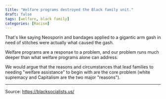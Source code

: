 ```yaml
---
title: "Welfare programs destroyed the Black family unit."
draft: false
tags: [welfare, black family]
categories: [Racism]
---
```


That's like saying Neosporin and bandages applied to a gigantic arm gash in need of stitches were actually what caused the gash.  
  
Welfare programs are a response to a problem, and our problem runs much deeper than what welfare programs alone can address.  
  
We would argue that the reasons and circumstances that lead families to needing "welfare assistance" to begin with are the core problem (white supremacy and Capitalism are the two major "reasons").

----
Source: https://blacksocialists.us/

